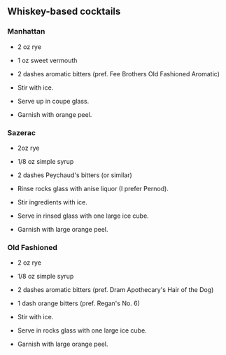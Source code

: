 ## Whiskey-based cocktails

### Manhattan
* 2 oz rye
* 1 oz sweet vermouth
* 2 dashes aromatic bitters (pref. Fee Brothers Old Fashioned Aromatic)

* Stir with ice.
* Serve up in coupe glass.
* Garnish with orange peel.

### Sazerac
* 2oz rye
* 1/8 oz simple syrup
* 2 dashes Peychaud's bitters (or similar)

* Rinse rocks glass with anise liquor (I prefer Pernod).
* Stir ingredients with ice.
* Serve in rinsed glass with one large ice cube.
* Garnish with large orange peel.

### Old Fashioned
* 2 oz rye
* 1/8 oz simple syrup
* 2 dashes aromatic bitters (pref. Dram Apothecary's Hair of the Dog)
* 1 dash orange bitters (pref. Regan's No. 6)

* Stir with ice.
* Serve in rocks glass with one large ice cube.
* Garnish with large orange peel.
